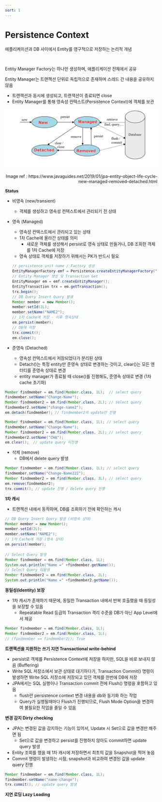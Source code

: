 ```yaml
---
sort: 1
---
```


# Persistence Context

애플리케이션과 DB 사이에서 Entity를 영구적으로 저장하는 논리적 개념

<br/>

Entity Manager Factory는 하나만 생성하며, 애플리케이션 전체에서 공유

Entity Manager는 트랜잭션 단위로 독립적으로 존재하며 스레드 간 내용을 공유하지 않음

* 트랜잭션과 동시에 생성되고, 트랜잭션이 종료되면 close
* Entity Manager를 통해 영속성 컨텍스트(Persistence Context)에 객체를 보관



![Entity_Lifecycle](./Img/Entity_Lifecycle.png)

<div style="text-align: right"> Image ref : https://www.javaguides.net/2019/01/jpa-entity-object-life-cycle-new-managed-removed-detached.html</div>

**Status**

* 비영속 (new/transient)

  * 객체를 생성하고 영속성 컨텍스트에서 관리되기 전 상태

* 영속 (Managed)

  * 영속성 컨텍스트에서 관리되고 있는 상태
  * 1차 Cache에 올라간 상태를 의미
    * 새로운 객체를 생성해서 persist로 영속 상태로 만들거나, DB 조회한 객체를 1차 Cache에 저장
  * 영속 상태로 객체를 저장하기 위해서는 PK가 반드시 필요

  ```java
  // persistence unit name / Factory 생성
  EntityManagerFactory emf = Persistence.createEntityManagerFactory("pdb"); 
  // Entity Manager 생성 및 Transaction Get
  EntityManager em = emf.createEntityManager(); 
  EntityTransaction trx = em.getTransaction();
  trx.begin();
  // DB Query Insert Query 발생
  Member member = new Member();
  member.setId(2L);
  member.setName("NAME2");
  // 1차 Cache에 저장 - 이후 영속상태
  em.persist(member);
  // DB에 저장
  trx.commit();
  em.close();
  ```

* 준영속 (Detached)

  * 영속성 컨텍스트에서 저장되었다가 분리된 상태
  * Detach()는 특정 entity만 준영속 상태로 변경하는 것이고, clear()는 모든 엔터티를 준영속 상태로 변경
  * entity manager가 종료될 때 close()를 진행해도, 준영속 상태로 변경 (1차 cache 초기화)

```java
Member findmember = em.find(Member.class, 1L);  // select query
findmember.setName("Change-Name"); 
Member findmember2 = em.find(Member.class, 2L); // select query
findmember2.setName("change-name2");
em.detach(findmember); // findmember2의 update만 진행
```

```java
Member findmember = em.find(Member.class, 1L); // select query
findmember.setName("Change-Name");
Member findmember2 = em.find(Member.class, 2L); // select query
findmember2.setName("CHA");
em.clear();  // update query 미진행
```

* 삭제 (remove)
  * DB에서 delete query 발생

```java
Member findmember = em.find(Member.class, 1L); // select query
findmember.setName("Change-Name222");
Member findmember2 = em.find(Member.class, 3L); // select query
em.remove(findmember2);
trx.commit(); // update 진행 / delete query 진행
```



**1차 캐시**

* 트랜젝션 내에서 동작하며, DB를 조회하기 전에 확인하는 캐시

```java
// DB Query Insert Query 발생 (비영속 상태)
Member member = new Member();
member.setId(2L);
member.setName("NAME2");
// 1차 Cache에 저장 (영속 상태)
em.persist(member);

// Select Query 발생
Member findmember = em.find(Member.class, 1L);
System.out.println("Name =" +findmember.getName());
// Select Query 미발생
Member findmember2 = em.find(Member.class, 2L);
System.out.println("Name =" +findmember2.getName());
```

**동일성(Identity) 보장**

* 1차 캐시가 존재하기 때문에, 동일한 Transaction 내에서 반복 호출했을 때 동일성을 보장할 수 있음
  * Repeatable Read 등급의 Transaction 격리 수준을 DB가 아닌 App Level에서 제공

```java
Member findmember = em.find(Member.class, 1L);
Member findmember2 = em.find(Member.class, 1L);
// (findmember == findmember2)); True
```

**트랜잭션을 지원하는 쓰기 지연 Transactional write-behind**

* persist로 객체를 Persistence Context에 저장을 하지만, SQL을 바로 보내지 않음 (Buffering)
* Write SQL 저장소에서 보관 상태로 대기하다가, Transaction Commit() 명령이 발생하면 Write SQL 저장소에 저장되고 있던 객체를 한번에 DB에 저장 
* JPA에서는 SQL 실행이나 Transaction commit 전에 Flush() 명령을 포함하고 있음
  * flush란 persistence context 변경 내용을 db와 동기화 하는 작업
  * Query가 실행될때마다 Flush가 진행되므로, Flush Mode Option을 변경하여 불필요한 작업을 줄일 수 있음

**변경 감지 Dirty checking**

* JPA는 변경된 값을 감지하는 기능이 있어서, Update 시 Set으로 값을 변경만 해주면 됨
  * Set으로 값을 변경하고 persist를 진행하지 않아도 commit하면 update query 발생
* Entity 조회를 했을 때 1차 캐시에 저장하면서 최초의 값을 Snapshot을 찍어 놓음
* Commit 명령이 발생하는 시점, snapshot과 비교하여 변경된 값을 update query 진행 

```java
Member findmember = em.find(Member.class, 1L);
findmember.setName("name-change");
trx.commit(); // update query 발생
```

**지연 로딩 Lazy Loading**


